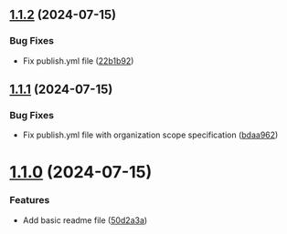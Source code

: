## [1.1.2](https://github.com/GreenTON-global/sdk-react/compare/v1.1.1...v1.1.2) (2024-07-15)


### Bug Fixes

* Fix publish.yml file ([22b1b92](https://github.com/GreenTON-global/sdk-react/commit/22b1b92694bf7b164471e7eee0e2eec47145015d))



## [1.1.1](https://github.com/GreenTON-global/sdk-react/compare/v1.1.0...v1.1.1) (2024-07-15)


### Bug Fixes

* Fix publish.yml file with organization scope specification ([bdaa962](https://github.com/GreenTON-global/sdk-react/commit/bdaa962b424765b1ac8280fac3bdb74d6c16572e))



# [1.1.0](https://github.com/GreenTON-global/sdk-react/compare/50d2a3aeff52ae102ac1ec04895d5c481064cf12...v1.1.0) (2024-07-15)


### Features

* Add basic readme file ([50d2a3a](https://github.com/GreenTON-global/sdk-react/commit/50d2a3aeff52ae102ac1ec04895d5c481064cf12))



